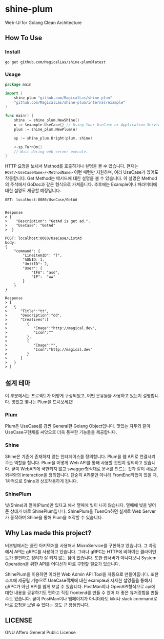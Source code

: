 # shine-plum

Web-UI for Golang Clean Architecture

## How To Use

### Install

```
go get github.com/MagicalLas/shine-plum@latest
```

### Usage

```go
package main

import (
	shine_plum "github.com/MagicalLas/shine-plum"
	"github.com/MagicalLas/shine-plum/internal/example"
)

func main() {
	shine := shine_plum.NewShine()
    u := &example.UseCase{} // Using Your UseCase or Application Service Struct
	plum := shine_plum.NewPlum(u)

	sp := shine_plum.Bright(plum, shine)

	<-sp.TurnOn()
    // Wait during web server execute.
}
```

HTTP 요청을 보내서 Method를 호출하거나 설명을 볼 수 있습니다. 현재는`HOST/<UseCaseName>/<MethodName>` 이런 패턴만 지원하며, 여러 UseCase가 있어도 작동합니다.
Get Method는 메서드에 대한 설명을 볼 수 있습니다. 이 설명은 Method의 주석에서 GoDoc과 같은 형식으로 가져옵니다. 추후에는 Example이나 파라미터에 대한 설명도 제공할 예정입니다.
```
GET: localhost:8080/UseCase/GetAd


Response
> {
>    "Description": "GetAd is get ad.",
>    "UseCase": "GetAd"
>  }

POST: localhost:8080/UseCase/ListAd
body:
{
    "command": {
        "LineitemID": "l",
        "ADNID: 1,
        "UnitID": 2,
        "User": {
            "IFA": "asd",
            "IP":  "ww"
        }
    }
}

Response
> [
>   {
>      "Title":"tt",
>      "Description":"dd",
>      "Creatives":[
>         {
>            "Image":"http://magical.dev",
>            "Icon":""
>         },
>         {
>            "Image":"",
>            "Icon":"http://magical.dev"
>         }
>      ]
>   }
> ]
```

## 설계 테마

이 부분에서는 프로젝트가 어떻게 구상되었고, 어떤 은유들을 사용하고 있는지 설명합니다. 맛있고 빛나는 Plum을 드셔보세요!

### Plum

Plum은 UseCase를 감싼 General한 Golang Object입니다. 맛있는 자두와 같이 UseCase구현체를 씨앗으로 더욱 풍부한 기능들을 제공합니다.

### Shine

Shine은 기존에 존재하지 않는 인터페이스를 정의합니다. Plum을 웹 API로 연결시켜주는 역할을 합니다. Plum을 어떻게 Web API를 통해 사용할 것인지 정의하고 있습니다.
굳이 WebAPI에 국한되지 않고 swagger형식대로 문서를 만드는 것과 같이 새로운 외부와의 interaction을 정의합니다. 단순히 API뿐만 아니라 FrontEnd작업이 있을 때, 1차적으로 Shine과 상호작용하게 됩니다. 

### ShinePlum

빛(Shine)과 열매(Plum)만 있다고 해서 열매에 빛이 나지 않습니다. 열매에 빛을 넣어준 상태가 바로 ShinePlum입니다. ShinePlum을 TuenOn하면 실제로 Web Server가 동작하며 Shine을 통해 Plum을 조작할 수 있습니다.

## Why Las made this project?

버즈빌에서는 클린 아키텍처를 사용해서 MicroService를 구현하고 있습니다. 그 과정에서 API는 gRPC를 사용하고 있습니다. 그러나 gRPC는 HTTP에 비하여는 클라이언트가 불편하고 정리가 잘 되지 않는 점이 있습니다.
또한 웹서버가 아니다보니 System Operation을 위한 API를 어디선가 따로 구현할 필요가 있습니다.

ShinePlum을 이용하면 이러한 Web Admin API Tool을 자동으로 만들어줍니다. 또한 추후에 제공될 기능으로 UseCase객체에 대한 example과 자세한 설명들을 통해서 gRPC가 아닌 API를 쉽게 보낼 수 있습니다.
PostMan이나 OpenAPI형식으로 api에 대한 내용을 공유하기도 편하고 직접 frontend를 만들 수 있어 더 좋은 유저경험을 만들 수도 있습니다.
굳이 PostMan이나 웹페이지가 아니더라도 kiki나 slack command로 바로 요청을 보낼 수 있다는 것도 큰 장점입니다.

## LICENSE

GNU Affero General Public License
